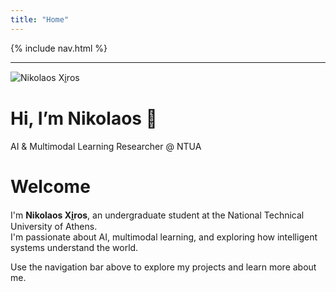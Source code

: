 ```yaml
---
title: "Home"
---
```


<link rel="stylesheet" href="{{ '/assets/css/custom.css?v=5' | relative_url }}">
<link href="https://fonts.googleapis.com/css2?family=Inter:wght@400;600;700&display=swap" rel="stylesheet">


{% include nav.html %}

---

<div class="hero">
  <img src="/assets/mine/My_photo.jpg" alt="Nikolaos Xi̱ros" class="hero-pic">
  <div class="hero-text">
    <h1>Hi, I’m Nikolaos 👋</h1>
    <p>AI & Multimodal Learning Researcher @ NTUA</p>
  </div>
</div>

#  Welcome

I'm **Nikolaos Xi̱ros**, an undergraduate student at the National Technical University of Athens.  
I'm passionate about AI, multimodal learning, and exploring how intelligent systems understand the world.

Use the navigation bar above to explore my projects and learn more about me.
